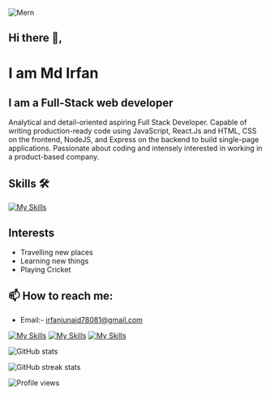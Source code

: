 ![Mern](https://user-images.githubusercontent.com/97781422/185549684-8443257c-c202-440f-b506-6993049e941f.jpg)

## Hi there 👋, 

# I am Md Irfan

## I am a Full-Stack web developer

Analytical and detail-oriented aspiring Full Stack Developer. Capable of writing production-ready code using JavaScript, React.Js and HTML, CSS on the frontend, NodeJS, and Express on the backend to build single-page applications. Passionate about coding and intensely interested in working in a product-based company.

## Skills 🛠️
[![My Skills](https://skills.thijs.gg/icons?i=react,redux,nodejs,mongodb,js,expressjs,html,css,tailwind,materialui,sass,ts&theme=light)](https://skills.thijs.gg)

## Interests 
- Travelling new places
- Learning new things
- Playing Cricket

## 📫 How to reach me: 
- Email:- irfanjunaid78081@gmail.com 

[![My Skills](https://skillicons.dev/icons?i=github&theme=light)](https://github.com/Md-Irfan-FullStackDeveloper) [![My Skills](https://skillicons.dev/icons?i=linkedin&theme=light)](https://www.linkedin.com/in/md-irfan-835202221/)  [![My Skills](https://skillicons.dev/icons?i=netlify&theme=light)]( https://portfoli-md-irfan.netlify.app/)

![GitHub stats](https://github-readme-stats.vercel.app/api?username=Md-Irfan-FullStackDeveloper&show_icons=true)  

![GitHub streak stats](https://github-readme-streak-stats.herokuapp.com/?user=Md-Irfan-FullStackDeveloper)  

![Profile views](https://gpvc.arturio.dev/Md-Irfan-FullStackDeveloper)  
